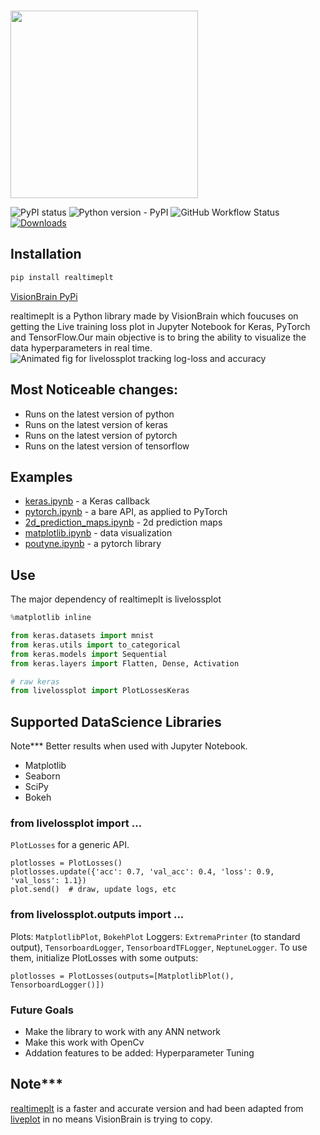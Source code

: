 <p >
    <br>
    <img src="https://github.com/VisionBrain/realtimeplt/blob/master/facebook_cover_photo_1.png" width="300"/>
    <br>
</p>

![PyPI status](https://img.shields.io/pypi/status/realtimeplt.svg)
![Python version - PyPI](https://img.shields.io/pypi/pyversions/realtimeplt.svg)
![GitHub Workflow Status](https://img.shields.io/github/workflow/status/stared/livelossplot/Python%20package)
[![Downloads](http://pepy.tech/badge/realtimeplt)](http://pepy.tech/count/realtimeplt)

## Installation
```bash
pip install realtimeplt
```
[VisionBrain PyPi](https://pypi.org/project/realtimeplt/)

realtimeplt is a Python library made by VisionBrain which foucuses on getting the Live training loss plot in Jupyter Notebook for Keras, PyTorch and TensorFlow.Our main objective is to bring the ability to  visualize the data hyperparameters in real time.
![Animated fig for livelossplot tracking log-loss and accuracy](https://github.com/VisionBrain/realtimeplt/blob/master/realtimeplt.gif)


## Most Noticeable changes:
* Runs on the latest version of python
* Runs on the latest version of keras
* Runs on the latest version of pytorch
* Runs on the latest version of tensorflow

## Examples
- [keras.ipynb](https://github.com/VisionBrain/realtimeplt/blob/master/examples/keras.ipynb) - a Keras callback
- [pytorch.ipynb](https://github.com/VisionBrain/realtimeplt/blob/master/examples/pytorch.ipynb) - a bare API, as applied to PyTorch
- [2d_prediction_maps.ipynb](https://github.com/VisionBrain/realtimeplt/blob/master/examples/2d_prediction_maps.ipynb) - 2d prediction maps 
- [matplotlib.ipynb](https://github.com/VisionBrain/realtimeplt/blob/master/examples/matplotlib.ipynb) - data visualization
- [poutyne.ipynb](https://github.com/VisionBrain/realtimeplt/blob/master/examples/poutyne.ipynb) - a pytorch library

## Use 
The major dependency of realtimeplt is livelossplot
```python
%matplotlib inline

from keras.datasets import mnist
from keras.utils import to_categorical
from keras.models import Sequential
from keras.layers import Flatten, Dense, Activation

# raw keras
from livelossplot import PlotLossesKeras
```

## Supported DataScience Libraries
Note*** Better results when used with Jupyter Notebook.

- Matplotlib
- Seaborn
- SciPy
- Bokeh

### from livelossplot import ...
`PlotLosses` for a generic API.
```{python}
plotlosses = PlotLosses()
plotlosses.update({'acc': 0.7, 'val_acc': 0.4, 'loss': 0.9, 'val_loss': 1.1})
plot.send()  # draw, update logs, etc
```
### from livelossplot.outputs import ...

Plots: `MatplotlibPlot`, `BokehPlot`
Loggers: `ExtremaPrinter` (to standard output), `TensorboardLogger`, `TensorboardTFLogger`, `NeptuneLogger`.
To use them, initialize PlotLosses with some outputs:
```{python}
plotlosses = PlotLosses(outputs=[MatplotlibPlot(), TensorboardLogger()])
```

### Future Goals
* Make the library to work with any ANN network
* Make this work with OpenCv
* Addation features to be added: Hyperparameter Tuning

## Note***
 [realtimeplt](https://pypi.org/project/realtimeplt/) is a faster and accurate version and had been adapted from [liveplot](https://github.com/PhilReinhold/liveplot) in no means VisionBrain is trying to copy. 




